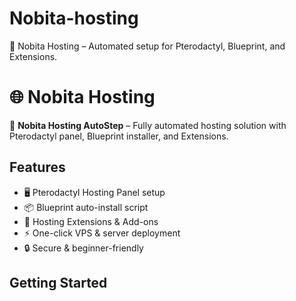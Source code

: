 # Nobita-hosting
🚀 Nobita Hosting – Automated setup for Pterodactyl, Blueprint, and Extensions.


# 🌐 Nobita Hosting

🚀 **Nobita Hosting AutoStep** – Fully automated hosting solution with  
Pterodactyl panel, Blueprint installer, and Extensions.

## Features
- 🖥️ Pterodactyl Hosting Panel setup
- 📦 Blueprint auto-install script
- 🔌 Hosting Extensions & Add-ons
- ⚡ One-click VPS & server deployment
- 🔒 Secure & beginner-friendly

## Getting Started
